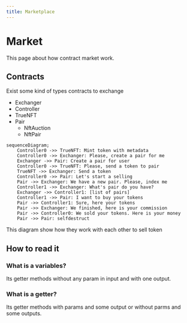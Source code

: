 ```yaml
---
title: Marketplace
---
```


Market
========

This page about how contract market work.

## Contracts

Exist some kind of types contracts to exchange

* Exchanger
* Controller
* TrueNFT
* Pair
    * NftAuction
    * NftPair

```mermaid
sequenceDiagram;
    Controller0 ->> TrueNFT: Mint token with metadata
    Controller0 ->> Exchanger: Please, create a pair for me
    Exchanger ->> Pair: Create a pair for user
    Controller0 ->> TrueNFT: Please, send a token to pair
    TrueNFT ->> Exchanger: Send a token
    Controller0 ->> Pair: Let's start a selling
    Pair ->> Exchanger: We have a new pair. Please, index me
    Controller1 ->> Exchanger: What's pair do you have?
    Exchanger ->> Controller1: [list of pairs]
    Controller1 ->> Pair: I want to buy your tokens
    Pair ->> Controller1: Sure, here your tokens
    Pair ->> Exchanger: We finished, here is your commission
    Pair ->> Controller0: We sold your tokens. Here is your money
    Pair ->> Pair: selfdestruct
```
This diagram show how they work with each other to sell token

## How to read it
### What is a variables?
Its getter methods without any param in input and with one output.
### What is a getter?
Its getter methods with params and some output or without parms and some outputs.